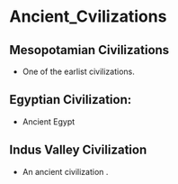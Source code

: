 # Ancient_Cvilizations 
## Mesopotamian Civilizations
- One of the earlist civilizations.
## Egyptian Civilization: 
- Ancient Egypt
## Indus Valley Civilization 
- An ancient civilization .
